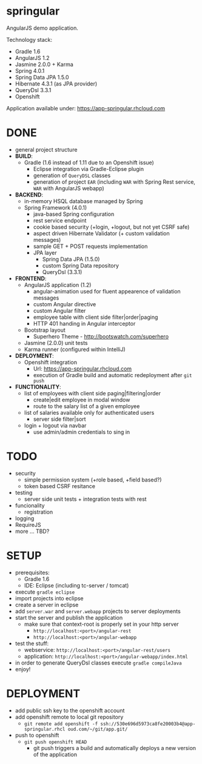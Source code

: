 springular
==========

AngularJS demo application.

Technology stack:
- Gradle 1.6
- AngularJS 1.2
- Jasmine 2.0.0 + Karma
- Spring 4.0.1
- Spring Data JPA 1.5.0
- Hibernate 4.3.1 (as JPA provider)
- QueryDsl 3.3.1
- Openshift

Application available under: https://app-springular.rhcloud.com

DONE
==========
- general project structure
- **BUILD**:
  - Gradle (1.6 instead of 1.11 due to an Openshift issue)
    - Eclipse integration via Gradle-Eclipse plugin
    - generation of `QueryDSL` classes
    - generation of project `EAR` (including `WAR` with Spring Rest service, `WAR` with AngularJS webapp)
- **BACKEND**:
  - in-memory HSQL database managed by Spring
  - Spring Framework (4.0.1)
    - java-based Spring configuration
    - rest service endpoint
    - cookie based security (+login, +logout, but not yet CSRF safe)
    - aspect driven Hibernate Validator (+ custom validation messages)
    - sample GET + POST requests implementation
    - JPA layer
      - Spring Data JPA (1.5.0)
      - custom Spring Data repository
      - QueryDsl (3.3.1)
- **FRONTEND**:
  - AngularJS application (1.2)
    - angular-animation used for fluent appearence of validation messages
    - custom Angular directive
    - custom Angular filter
    - employee table with client side filter|order|paging
    - HTTP 401 handing in Angular interceptor
  - Bootstrap layout 
    - Superhero Theme - http://bootswatch.com/superhero
  - Jasmine (2.0.0) unit tests
  - Karma runner (configured within IntelliJ)
- **DEPLOYMENT**:
  - Openshift integration 
    - Url: https://app-springular.rhcloud.com
    - execution of Gradle build and automatic redeployment after `git push`
- **FUNCTIONALITY**:
  - list of employees with client side paging|filtering|order
    - create|edit employee in modal window
    - route to the salary list of a given employee
  - list of salaries available only for authenticated users
    - server side filter|sort
  - login + logout via navbar
    - use admin/admin credentials to sing in

TODO
==========
- security
  - simple permission system (+role based, +field based?)
  - token based CSRF resitance
- testing
  - server side unit tests + integration tests with rest
- funcionality
  - registration
- logging
- RequireJS
- more ... TBD?

SETUP
==========
- prerequisites: 
  - Gradle 1.6
  - IDE: Eclipse (including tc-server / tomcat)
- execute `gradle eclipse`
- import projects into eclipse
- create a server in eclipse
- add `server.war` and `server.webapp` projects to server deployments
- start the server and publish the application
  - make sure that context-root is properly set in your http server
    - `http://localhost:<port>/angular-rest`
    - `http://localhost:<port>/angular-webapp`
- test the stuff:
  - webservice: `http://localhost:<port>/angular-rest/users`
  - application: `http://localhost:<port>/angular-webapp/index.html`
- in order to generate QueryDsl classes execute `gradle compileJava` 
- enjoy!

DEPLOYMENT
==========
- add public ssh key to the openshift account
- add openshift remote to local git repository
  - `git remote add openshift -f ssh://530e696d5973ca8fe20003b4@app-springular.rhcl oud.com/~/git/app.git/`
- push to openshift
  - `git push openshift HEAD`
    - git push triggers a build and automatically deploys a new version of the application
